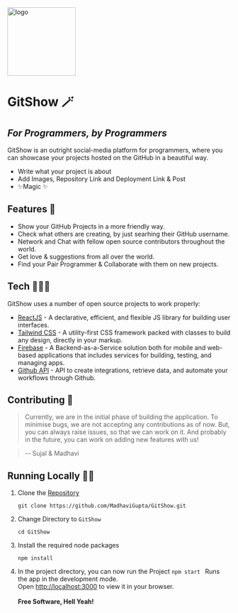 <img width="154" align="center" alt="logo" src="https://user-images.githubusercontent.com/87236576/220377486-66956a42-a714-4ba2-aa28-89ae62def07c.png">

# GitShow 🪄

## _For Programmers, by Programmers_

GitShow is an outright social-media platform for programmers,
where you can showcase your projects hosted on the GitHub in a beautiful way.

- Write what your project is about
- Add Images, Repository Link and Deployment Link & Post
- ✨Magic ✨

## Features 👀

- Show your GitHub Projects in a more friendly way.
- Check what others are creating, by just searhing their GitHub username.
- Network and Chat with fellow open source contributors throughout the world.
- Get love & suggestions from all over the world.
- Find your Pair Programmer & Collaborate with them on new projects.

## Tech 🧑🏽‍💻

GitShow uses a number of open source projects to work properly:

- [ReactJS] - A declarative, efficient, and flexible JS library for building user interfaces.
- [Tailwind CSS] - A utility-first CSS framework packed with classes to build any design, directly in your markup.
- [Firebase] - A Backend-as-a-Service solution both for mobile and web-based applications that includes services for building, testing, and managing apps.
- [Github API] - API to create integrations, retrieve data, and automate your workflows through Github.

## Contributing 🚀

> Currently, we are in the initial phase of building the application.
> To minimise bugs, we are not accepting any contributions as of now.
> But, you can always raise issues, so that we can work on it.
> And probably in the future, you can work on adding new features with us!

> -- Sujal & Madhavi

## Running Locally 🏃🏽

1. Clone the [Repository]
   ```
   git clone https://github.com/MadhaviGupta/GitShow.git
   ```
2. Change Directory to `GitShow`
   ```
   cd GitShow
   ```
3. Install the required node packages
   ```
   npm install
   ```
4. In the project directory, you can now run the Project
   `npm start
   `
   Runs the app in the development mode.\
   Open [http://localhost:3000](http://localhost:3000) to view it in your browser.
   <br/>
   <br/>
   **Free Software, Hell Yeah!**

[repository]: https://github.com/MadhaviGupta/GitShow/
[firebase]: https://firebase.google.com/
[tailwind css]: https://tailwindcss.com/
[reactjs]: https://reactjs.org
[github api]: https://docs.github.com/en/rest?apiVersion=2022-11-28
